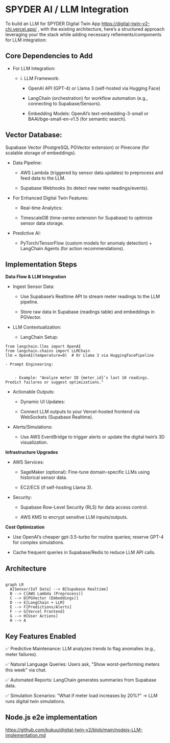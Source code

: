 # SPYDER AI / LLM Integration

To build an LLM for SPYDER  Digital Twin App  https://digital-twin-v2-chi.vercel.app/ , with the existing architecture, here’s a structured approach leveraging your the stack while adding necessary refiements/components for LLM integration:


## Core Dependencies to Add

- For LLM Integration:

    - i. LLM Framework:

        - OpenAI API (GPT-4) or Llama 3 (self-hosted via Hugging Face)

        - LangChain (orchestration) for workflow automation (e.g., connecting to Supabase/Sensors).

        - Embedding Models: OpenAI’s text-embedding-3-small or BAAI/bge-small-en-v1.5 (for semantic search).

## Vector Database:

Supabase Vector (PostgreSQL PGVector extension) or Pinecone (for scalable storage of embeddings).

- Data Pipeline:

    - AWS Lambda (triggered by sensor data updates) to preprocess and feed data to the LLM.

    - Supabase Webhooks (to detect new meter readings/events).

- For Enhanced Digital Twin Features:

    - Real-time Analytics:

    - TimescaleDB (time-series extension for Supabase) to optimize sensor data storage.

- Predictive AI:

    - PyTorch/TensorFlow (custom models for anomaly detection) + LangChain Agents (for action recommendations).

## Implementation Steps

**Data Flow & LLM Integration**

- Ingest Sensor Data:

    - Use Supabase’s Realtime API to stream meter readings to the LLM pipeline.

    - Store raw data in Supabase (readings table) and embeddings in PGVector.

- LLM Contextualization:

    - LangChain Setup:
 
```
from langchain.llms import OpenAI
from langchain.chains import LLMChain
llm = OpenAI(temperature=0)  # Or Llama 3 via HuggingFacePipeline

```
      
    - Prompt Engineering:


        - Example: "Analyze meter ID {meter_id}’s last 10 readings. Predict failures or suggest optimizations."


- Actionable Outputs:

    - Dynamic UI Updates:

    - Connect LLM outputs to your Vercel-hosted frontend via WebSockets (Supabase Realtime).

- Alerts/Simulations:

    - Use AWS EventBridge to trigger alerts or update the digital twin’s 3D visualization.


**Infrastructure Upgrades**

- AWS Services:

    - SageMaker (optional): Fine-tune domain-specific LLMs using historical sensor data.

    - EC2/ECS (if self-hosting Llama 3).

- Security:

    - Supabase Row-Level Security (RLS) for data access control.

    - AWS KMS to encrypt sensitive LLM inputs/outputs.



**Cost Optimization** 

- Use OpenAI’s cheaper gpt-3.5-turbo for routine queries; reserve GPT-4 for complex simulations.

- Cache frequent queries in Supabase/Redis to reduce LLM API calls.

## Architecture

```

graph LR
  A[Sensor/IoT Data] --> B[Supabase Realtime]
  B --> C[AWS Lambda (Preprocess)]
  C --> D[PGVector (Embeddings)]
  D --> E[LangChain + LLM]
  E --> F[Predictions/Alerts]
  F --> G[Vercel Frontend]
  G --> H[User Actions]
  H --> A

```


## Key Features Enabled
✅ Predictive Maintenance: LLM analyzes trends to flag anomalies (e.g., meter failures).

✅ Natural Language Queries: Users ask, "Show worst-performing meters this week" via chat.

✅ Automated Reports: LangChain generates summaries from Supabase data.

✅ Simulation Scenarios: "What if meter load increases by 20%?" → LLM runs digital twin simulations.

## Node.js e2e implementation

https://github.com/kukuu/digital-twin-v2/blob/main/nodejs-LLM-implementation.md

